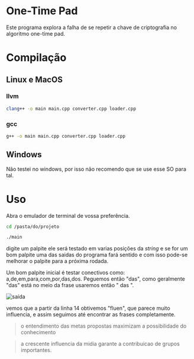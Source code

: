 # One-Time Pad
Este programa explora a falha de se repetir a chave de criptografia no algoritmo one-time pad.

# Compilação

## Linux e MacOS

### llvm
```bash
clang++ -o main main.cpp converter.cpp loader.cpp
```
### gcc
```bash
g++ -o main main.cpp converter.cpp loader.cpp
```
## Windows
Não testei no windows, por isso não recomendo que se use esse SO para tal.

# Uso
Abra o emulador de terminal de vossa preferência.

```bash
cd /pasta/do/projeto

./main
```
digite um palpite ele será testado em varias posições da _string_ e se for um bom palpite uma das saidas do programa fará sentido e com isso pode-se melhorar o palpite para a próxima rodada.

Um bom palpite inicial é testar conectivos como: a,de,em,para,com,por,das,dos. Peguemos então "das", como geralmente "das" está no meio da frase usaremos então " das ".

![saída](https://drive.google.com/uc?export=view&id=1t_3NUI8GV9vKtQoclD9XwREbAmPIG4ru)

vemos que a partir da linha 14 obtivemos "fluen", que parece muito influencia, e assim seguimos até encontrar as frases completamente.

> o entendimento das metas propostas maximizam a possibilidade do conhecimento

> a crescente influencia da midia garante a contribuicao de grupos importantes.